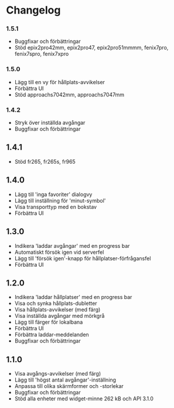 # Changelog

### 1.5.1

- Buggfixar och förbättringar
- Stöd epix2pro42mm, epix2pro47, epix2pro51mmmm, fenix7pro, fenix7spro, fenix7xpro

### 1.5.0

- Lägg till en vy för hållplats-avvikelser
- Förbättra UI
- Stöd approachs7042mm, approachs7047mm

### 1.4.2

- Stryk över inställda avgångar
- Buggfixar och förbättringar

## 1.4.1

- Stöd fr265, fr265s, fr965

## 1.4.0

- Lägg till 'inga favoriter' dialogvy
- Lägg till inställning för 'minut-symbol'
- Visa transporttyp med en bokstav
- Förbättra UI

## 1.3.0

- Indikera 'laddar avgångar' med en progress bar
- Automatiskt försök igen vid serverfel
- Lägg till 'försök igen'-knapp för hållplatser-förfrågansfel
- Förbättra UI

## 1.2.0

- Indikera 'laddar hållplatser' med en progress bar
- Visa och synka hållplats-dubletter
- Visa hållplats-avvikelser (med färg)
- Visa inställda avgångar med mörkgrå
- Lägg till färger för lokalbana
- Förbättra UI
- Förbättra laddar-meddelanden
- Buggfixar och förbättringar

## 1.1.0

- Visa avgångs-avvikelser (med färg)
- Lägg till 'högst antal avgångar'-inställning
- Anpassa till olika skärmformer och -storlekar
- Buggfixar och förbättringar
- Stöd alla enheter med widget-minne 262 kB och API 3.1.0
